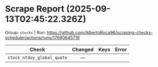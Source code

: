 # Scrape Report (2025-09-13T02:45:22.326Z)

Group: `stocks`  |  Run: https://github.com/AlbertoRoca96/scraping-checks-scheduler/actions/runs/17690645719

| Check | Changed | Keys | Error |
|---|:---:|:--|:--|
| `stock_ntdoy_global_quote` | — |  |  |
